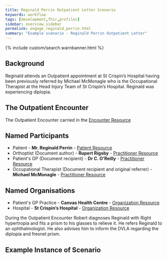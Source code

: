 ```yaml
---
title: Reginald Perrin Outpatient Letter Scenario
keywords: workflow
tags: [development,fhir,profiles]
sidebar: overview_sidebar
permalink: engage_reginald_perrin.html
summary: "Example scenario - Reginald Perrin Outpatient Letter"
---
```


{% include custom/search.warnbanner.html %}

## Background ##
Reginald attends an Outpatient appointment at St Crispin’s Hospital having been previously referred by Michael McMonagle who is the Occupational Therapist at the Head Injury Team of St Crispin’s Hospital. Reginald was experiencing diplopia.

## The Outpatient Encounter ##

The Outpatient Encounter carried in the [Encounter Resource](https://fhir.nhs.uk/STU3/StructureDefinition/CareConnect-ITK-Encounter-1)

## Named Participants ##

- Patient - **Mr. Reginald Perrin** - [Patient Resource](https://fhir.hl7.org.uk/STU3/StructureDefinition/CareConnect-Patient-1)
- Orthoptist (Document author) - **Rupert Rigsby** - [Practitioner Resource](https://fhir.hl7.org.uk/STU3/StructureDefinition/CareConnect-Practitioner-1)
- Patient's GP (Document recipient) - **Dr  C. O’Reilly** - [Practitioner Resource](https://fhir.hl7.org.uk/STU3/StructureDefinition/CareConnect-Practitioner-1)
- Occupational Therapist (Document recipient and original referrer) - **Michael McMonagle** - [Practitioner Resource](https://fhir.hl7.org.uk/STU3/StructureDefinition/CareConnect-Practitioner-1)
## Named Organisations ##

- Patient's GP Practice - **Canvas Health Centre** - [Organization Resource](https://fhir.hl7.org.uk/STU3/StructureDefinition/CareConnect-Organization-1)
- Hospital - **St Crispin’s Hospital** - [Organization Resource](https://fhir.hl7.org.uk/STU3/StructureDefinition/CareConnect-Organization-1)


During the Outpatient Encounter Robert diagnoses Reginald with Right hypertropia and fits a prism to his glasses to relieve it.
He refers Reginald to an ophthalmologist. He also advises him to inform the DVLA regarding the diplopia and fresnel prism. 


## Example Instance of Scenario ##

<script src="https://gist.github.com/IOPS-DEV/f137046205ee2da61ce36e24e19ca8fc.js"></script>

